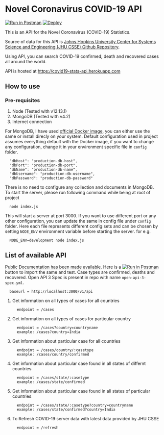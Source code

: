 # Novel Coronavirus COVID-19 API

[![Run in Postman](https://run.pstmn.io/button.svg)](https://app.getpostman.com/run-collection/e3db374a45c3f3a7eec1) [![Deploy](https://www.herokucdn.com/deploy/button.svg)](https://heroku.com/deploy)

This is an API for the Novel Coronavirus (COVID-19) Statistics.

Source of data for this API is [Johns Hopkins University Center for Systems Science and Engineering (JHU CSSE) Github Repository](https://github.com/CSSEGISandData/COVID-19).

Using API, you can search COVID-19 confirmed, death and recovered cases all around the world.

API is hosted at https://covid19-stats-api.herokuapp.com

## How to use

### Pre-requisites

   1. Node (Tested with v12.13.1)
   2. MongoDB (Tested with v4.2)
   3. Internet connection

For MongoDB, I have used [official Docker image](https://hub.docker.com/_/mongo), you can either use the same or install direcly on your system. Default configuration used in project assumes everything default with the Docker image, if you want to change any configuration, change it in your environment specific file in `config` folder.

      "dbHost": "production-db-host",
      "dbPort": "production-db-port",
      "dbName": "production-db-name",
      "dbUsername": "production-db-username",
      "dbPassword": "production-db-password"

There is no need to configure any collection and documents in MongoDB. To start the server, please run following command while being at root of project

      node index.js

This will start a server at port 3000. If you want to use different port or any other configuration, you can update the same in config file under `config` folder. Here each file represents different config sets and can be chosen by setting `NODE_ENV` environment variable before starting the server. for e.g.

      NODE_ENV=development node index.js

## List of available API

[Public Documentation has been made available](https://documenter.getpostman.com/view/5352730/SzYbyxR5?version=latest). Here is a [![Run in Postman](https://run.pstmn.io/button.svg)](https://app.getpostman.com/run-collection/e3db374a45c3f3a7eec1) button to import the same and test.  Case types are confirmed, deaths and recovered. Open API 3 Spec is present in repo with name `open-api-3-spec.yml`.

      baseurl = http://localhost:3000/v1/api

1. Get information on all types of cases for all countries

         endpoint = /cases

2. Get information on all types of cases for particular country

         endpoint = /cases?country=countryname
         example: /cases?country=India

3. Get information about particular case for all countries

         endpoint = /cases/country/:casetype
         example: /cases/country/confirmed

4. Get information about particular case found in all states of differnt countries

         endpoint = /cases/state/:casetype
         example: /cases/state/confirmed

5. Get information about particular case found in all states of particular countries

         endpoint = /cases/state/:casetype?country=countryname
         example: /cases/state/confirmed?country=India

6. To Refresh COVID-19 server data with latest data provided by JHU CSSE

         endpoint = /refresh
